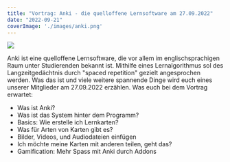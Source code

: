 ```yaml
---
title: "Vortrag: Anki - die quelloffene Lernsoftware am 27.09.2022"
date: "2022-09-21"
coverImage: './images/anki.png'
---
```


![](../images/anki.png)

Anki ist eine quelloffene Lernsoftware, die vor allem im englischsprachigen Raum unter Studierenden bekannt ist.
Mithilfe eines Lernalgorithmus sol des Langzeitgedächtnis durch "spaced repetition" gezielt angesprochen werden.
Was das ist und viele weitere spannende Dinge wird euch eines unserer Mitglieder am 27.09.2022 erzählen.
Was euch bei dem Vortrag erwartet: 
- Was ist Anki?
- Was ist das System hinter dem Programm?
- Basics: Wie erstelle ich Lernkarten?
- Was für Arten von Karten gibt es?
- Bilder, Videos, und Audiodateien einfügen
- Ich möchte meine Karten mit anderen teilen, geht das? 
- Gamification: Mehr Spass mit Anki durch Addons
